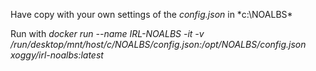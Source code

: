Have copy with your own settings of the *config.json* in *c:\NOALBS\*

Run with *docker run --name IRL-NOALBS -it -v /run/desktop/mnt/host/c/NOALBS/config.json:/opt/NOALBS/config.json xoggy/irl-noalbs:latest*